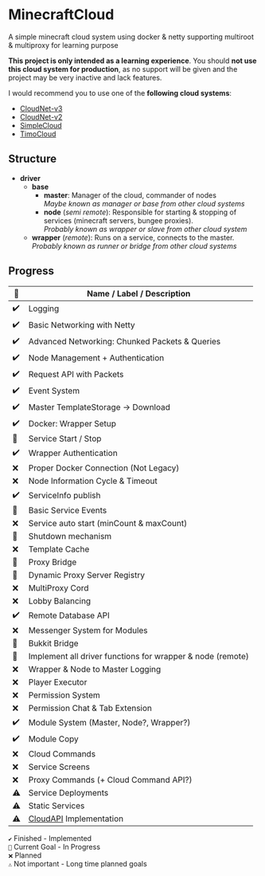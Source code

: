 # MinecraftCloud
A simple minecraft cloud system using docker & netty supporting multiroot & multiproxy for learning purpose

**This project is only intended as a learning experience**.
You should **not use this cloud system for production**, as no support will be given and the project may be very inactive and lack features.

I would recommend you to use one of the **following cloud systems**:
- [CloudNet-v3](https://github.com/CloudNetService/CloudNet-v3)
- [CloudNet-v2](https://github.com/CloudNetService/CloudNet)
- [SimpleCloud](https://github.com/theSimpleCloud/SimpleCloud)
- [TimoCloud](https://github.com/TimoCloud/TimoCloud)

## Structure

- **driver**
  - **base**
	- **master**: Manager of the cloud, commander of nodes <br>
	  			  *Maybe known as manager or base from other cloud systems*
	- **node** (*semi remote*): Responsible for starting & stopping of services (minecraft servers, bungee proxies). <br>
	            *Probably known as wrapper or slave from other cloud system*
  - **wrapper** (*remote*): Runs on a service, connects to the master. <br>
				*Probably known as runner or bridge from other cloud systems*

## Progress

 📁 | Name / Label / Description
--- | --------------------------
✔️ | Logging
✔️ | Basic Networking with Netty
✔️ | Advanced Networking: Chunked Packets & Queries
✔️ | Node Management + Authentication
✔️ | Request API with Packets
✔️ | Event System
✔️ | Master TemplateStorage -> Download
✔️ | Docker: Wrapper Setup
🚧 | Service Start / Stop
✔️ | Wrapper Authentication
❌ | Proper Docker Connection (Not Legacy)
❌ | Node Information Cycle & Timeout
✔️ | ServiceInfo publish
🚧 | Basic Service Events
❌ | Service auto start (minCount & maxCount)
🚧 | Shutdown mechanism
❌ | Template Cache
🚧 | Proxy Bridge
🚧 | Dynamic Proxy Server Registry
❌ | MultiProxy Cord
❌ | Lobby Balancing
✔️ | Remote Database API
❌ | Messenger System for Modules
🚧 | Bukkit Bridge
🚧 | Implement all driver functions for wrapper & node (remote)
❌ | Wrapper & Node to Master Logging
❌ | Player Executor
❌ | Permission System
❌ | Permission Chat & Tab Extension
✔️ | Module System (Master, Node?, Wrapper?)
✔️ | Module Copy
❌ | Cloud Commands
❌ | Service Screens
❌ | Proxy Commands (+ Cloud Command API?)
⚠️ | Service Deployments
⚠️ | Static Services
⚠️ | [CloudAPI](https://github.com/anweisen/CloudAPI) Implementation

``✔️`` Finished - Implemented <br>
``🚧`` Current Goal - In Progress <br>
``❌`` Planned <br>
``⚠️`` Not important - Long time planned goals 
